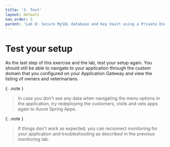 ```yaml
---
title: '3. Test'
layout: default
nav_order: 3
parent: 'Lab 8: Secure MySQL database and Key Vault using a Private Endpoint'
---
```


# Test your setup

As the last step of this exercise and the lab, test your setup again. You should still be able to navigate to your application through the custom domain that you configured on your Application Gateway and view the listing of owners and veterinarians.

   {: .note }
   > In case you don't see any data when navigating the menu options in the application, try redeploying the customers, visits and vets apps again to Azure Spring Apps.

   {: .note }
   > If things don't work as expected, you can reconnect monitoring for your application and troubleshooting as described in the previous monitoring lab.

